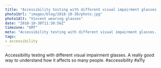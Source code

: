 ```yaml
---
title: "Accessibility testing with different visual impairment glasses. "
photo1Url: "images/blog/2018-10-30/photo.jpg"
photo1Alt: "Vincent wearing glasses"
date: "2018-10-30T11:30:56Z"
timezone: "GMT"
meta: "Accessibility testing with different visual impairment glasses. "
tags:
- accessibility
---
```

Accessibility testing with different visual impairment glasses. A really good way to understand how it affects so many people. #accessibility #a11y
